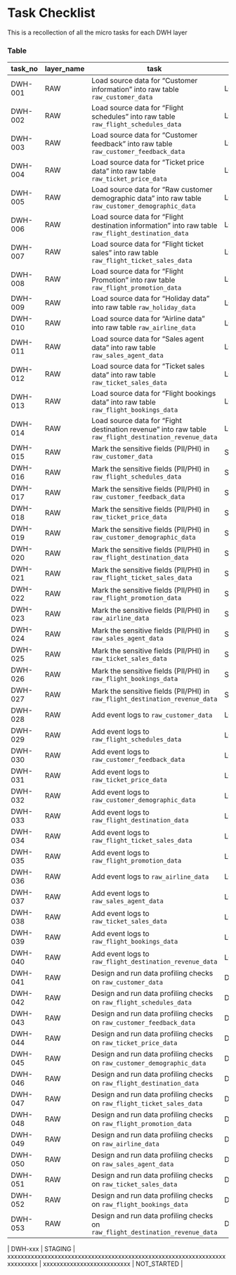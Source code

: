 # Task Checklist 

This is a recollection of all the micro tasks for each DWH layer




### Table 

| task_no | layer_name      | task                                                                                                      | task_type| completion_status |
| -----   | --------------  | ---------------                                                                                           | ---------------  | --------------- |
| DWH-001 | RAW             | Load source data for “Customer information” into raw table `raw_customer_data`                            | LOAD_TO_RAW  | NOT_STARTED |
| DWH-002 | RAW             | Load source data for “Flight schedules” into raw table `raw_flight_schedules_data`| LOAD_TO_RAW | NOT_STARTED |
| DWH-003 | RAW             | Load source data for “Customer feedback” into raw table `raw_customer_feedback_data`| LOAD_TO_RAW | NOT_STARTED |
| DWH-004 | RAW             | Load source data for “Ticket price data” into raw table `raw_ticket_price_data`| LOAD_TO_RAW | NOT_STARTED |
| DWH-005 | RAW             | Load source data for “Raw customer demographic data” into raw table `raw_customer_demographic_data`| LOAD_TO_RAW | NOT_STARTED |
| DWH-006 | RAW             | Load source data for “Flight destination information” into raw table `raw_flight_destination_data`| LOAD_TO_RAW | NOT_STARTED |
| DWH-007 | RAW             | Load source data for “Flight ticket sales” into raw table `raw_flight_ticket_sales_data`| LOAD_TO_RAW | NOT_STARTED |
| DWH-008 | RAW             | Load source data for “Flight Promotion” into raw table `raw_flight_promotion_data`| LOAD_TO_RAW | NOT_STARTED |
| DWH-009 | RAW             | Load source data for “Holiday data” into raw table `raw_holiday_data`| LOAD_TO_RAW | NOT_STARTED |
| DWH-010 | RAW             | Load source data for “Airline data” into raw table `raw_airline_data`| LOAD_TO_RAW | NOT_STARTED |
| DWH-011 | RAW             | Load source data for “Sales agent data” into raw table `raw_sales_agent_data`| LOAD_TO_RAW | NOT_STARTED |
| DWH-012 | RAW             | Load source data for “Ticket sales data” into raw table `raw_ticket_sales_data`| LOAD_TO_RAW | NOT_STARTED |
| DWH-013 | RAW             | Load source data for “Flight bookings data” into raw table `raw_flight_bookings_data`| LOAD_TO_RAW | NOT_STARTED |
| DWH-014 | RAW             | Load source data for “Fight destination revenue” into raw table `raw_flight_destination_revenue_data`| LOAD_TO_RAW | NOT_STARTED |
| DWH-015 | RAW             | Mark the sensitive fields (PII/PHI) in `raw_customer_data`| SENSITIVE_DATA_MARKING  | NOT_STARTED |
| DWH-016 | RAW             | Mark the sensitive fields (PII/PHI) in `raw_flight_schedules_data`| SENSITIVE_DATA_MARKING | NOT_STARTED |
| DWH-017 | RAW             | Mark the sensitive fields (PII/PHI) in `raw_customer_feedback_data`| SENSITIVE_DATA_MARKING | NOT_STARTED |
| DWH-018 | RAW             | Mark the sensitive fields (PII/PHI) in `raw_ticket_price_data`| SENSITIVE_DATA_MARKING | NOT_STARTED |
| DWH-019 | RAW             | Mark the sensitive fields (PII/PHI) in `raw_customer_demographic_data`| SENSITIVE_DATA_MARKING | NOT_STARTED |
| DWH-020 | RAW             | Mark the sensitive fields (PII/PHI) in `raw_flight_destination_data`| SENSITIVE_DATA_MARKING | NOT_STARTED |
| DWH-021 | RAW             | Mark the sensitive fields (PII/PHI) in `raw_flight_ticket_sales_data`| SENSITIVE_DATA_MARKING | NOT_STARTED |
| DWH-022 | RAW             | Mark the sensitive fields (PII/PHI) in `raw_flight_promotion_data`| SENSITIVE_DATA_MARKING | NOT_STARTED |
| DWH-023 | RAW             | Mark the sensitive fields (PII/PHI) in `raw_airline_data`| SENSITIVE_DATA_MARKING | NOT_STARTED |
| DWH-024 | RAW             | Mark the sensitive fields (PII/PHI) in `raw_sales_agent_data`| SENSITIVE_DATA_MARKING | NOT_STARTED |
| DWH-025 | RAW             | Mark the sensitive fields (PII/PHI) in `raw_ticket_sales_data`| SENSITIVE_DATA_MARKING | NOT_STARTED |
| DWH-026 | RAW             | Mark the sensitive fields (PII/PHI) in `raw_flight_bookings_data`| SENSITIVE_DATA_MARKING | NOT_STARTED |
| DWH-027 | RAW             | Mark the sensitive fields (PII/PHI) in `raw_flight_destination_revenue_data`| SENSITIVE_DATA_MARKING | NOT_STARTED |
| DWH-028 | RAW             | Add event logs to `raw_customer_data`|    LOGGING_RAW_LEVEL_EVENTS  | NOT_STARTED |
| DWH-029 | RAW             | Add event logs to `raw_flight_schedules_data`|    LOGGING_RAW_LEVEL_EVENTS  | NOT_STARTED |
| DWH-030 | RAW             | Add event logs to `raw_customer_feedback_data`|    LOGGING_RAW_LEVEL_EVENTS  | NOT_STARTED |
| DWH-031 | RAW             | Add event logs to `raw_ticket_price_data`|    LOGGING_RAW_LEVEL_EVENTS  | NOT_STARTED |
| DWH-032 | RAW             | Add event logs to `raw_customer_demographic_data`|    LOGGING_RAW_LEVEL_EVENTS  | NOT_STARTED |
| DWH-033 | RAW             | Add event logs to `raw_flight_destination_data`|    LOGGING_RAW_LEVEL_EVENTS  | NOT_STARTED |
| DWH-034 | RAW             | Add event logs to `raw_flight_ticket_sales_data`|    LOGGING_RAW_LEVEL_EVENTS  | NOT_STARTED |
| DWH-035 | RAW             | Add event logs to `raw_flight_promotion_data`|    LOGGING_RAW_LEVEL_EVENTS  | NOT_STARTED |
| DWH-036 | RAW             | Add event logs to `raw_airline_data`|    LOGGING_RAW_LEVEL_EVENTS  | NOT_STARTED |
| DWH-037 | RAW             | Add event logs to `raw_sales_agent_data`|    LOGGING_RAW_LEVEL_EVENTS  | NOT_STARTED |
| DWH-038 | RAW             | Add event logs to `raw_ticket_sales_data`|    LOGGING_RAW_LEVEL_EVENTS  | NOT_STARTED |
| DWH-039 | RAW             | Add event logs to `raw_flight_bookings_data`|    LOGGING_RAW_LEVEL_EVENTS  | NOT_STARTED |
| DWH-040 | RAW             | Add event logs to `raw_flight_destination_revenue_data`|    LOGGING_RAW_LEVEL_EVENTS  | NOT_STARTED |
| DWH-041 | RAW             | Design and run data profiling checks on `raw_customer_data`|    DATA_PROFILING_CHECKS  | NOT_STARTED |
| DWH-042 | RAW             | Design and run data profiling checks on `raw_flight_schedules_data`|    DATA_PROFILING_CHECKS  | NOT_STARTED |
| DWH-043 | RAW             | Design and run data profiling checks on `raw_customer_feedback_data`|    DATA_PROFILING_CHECKS  | NOT_STARTED |
| DWH-044 | RAW             | Design and run data profiling checks on `raw_ticket_price_data`|    DATA_PROFILING_CHECKS  | NOT_STARTED |
| DWH-045 | RAW             | Design and run data profiling checks on `raw_customer_demographic_data`|    DATA_PROFILING_CHECKS  | NOT_STARTED |
| DWH-046 | RAW             | Design and run data profiling checks on `raw_flight_destination_data`|    DATA_PROFILING_CHECKS  | NOT_STARTED |
| DWH-047 | RAW             | Design and run data profiling checks on `raw_flight_ticket_sales_data`|    DATA_PROFILING_CHECKS  | NOT_STARTED |
| DWH-048 | RAW             | Design and run data profiling checks on `raw_flight_promotion_data`|    DATA_PROFILING_CHECKS  | NOT_STARTED |
| DWH-049 | RAW             | Design and run data profiling checks on `raw_airline_data`|    DATA_PROFILING_CHECKS  | NOT_STARTED |
| DWH-050 | RAW             | Design and run data profiling checks on `raw_sales_agent_data`|    DATA_PROFILING_CHECKS  | NOT_STARTED |
| DWH-051 | RAW             | Design and run data profiling checks on `raw_ticket_sales_data`|    DATA_PROFILING_CHECKS  | NOT_STARTED |
| DWH-052 | RAW             | Design and run data profiling checks on `raw_flight_bookings_data`|    DATA_PROFILING_CHECKS  | NOT_STARTED |
| DWH-053 | RAW             | Design and run data profiling checks on `raw_flight_destination_revenue_data`|    DATA_PROFILING_CHECKS  | NOT_STARTED |



| DWH-xxx | STAGING             | xxxxxxxxxxxxxxxxxxxxxxxxxxxxxxxxxxxxxxxxxxxxxxxxxxxxxxxxxxxxxxxxxxxxxxxxxx |    xxxxxxxxxxxxxxxxxxxxxxxxxx  | NOT_STARTED |


